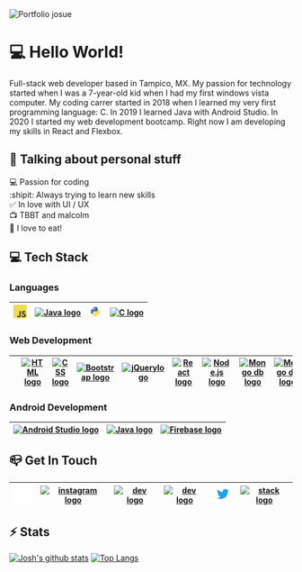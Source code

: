 <img src="https://i.ibb.co/KWzvw2Q/Desktop-1-2.png" alt="Portfolio josue" />

# :computer: Hello World! 

Full-stack web developer based in Tampico, MX. My passion for technology started when I was a 7-year-old kid when I had my first windows vista computer. My coding carrer started in 2018 when I learned my very first programming language: C. In 2019 I learned Java with Android Studio. In 2020 I started my web development bootcamp. Right now I am developing my skills in React and Flexbox.

## :boy: Talking about personal stuff
:computer: Passion for coding<br>
:shipit: Always trying to learn new skills<br>
:white_check_mark: In love with UI / UX<br>
:tv: TBBT and malcolm<br>
:pizza: I love to eat!<br>

## :computer: Tech Stack

### Languages
| [<img src="https://raw.githubusercontent.com/github/explore/80688e429a7d4ef2fca1e82350fe8e3517d3494d/topics/javascript/javascript.png" alt="Js logo" width="24">](https://developer.mozilla.org/en-US/docs/Web/JavaScript)  | [<img src="https://sdc.csc.ncsu.edu/img/techres/java-logo.svg" alt="Java logo" width="24">](https://www.java.com/es/) |  [<img src="https://raw.githubusercontent.com/github/explore/80688e429a7d4ef2fca1e82350fe8e3517d3494d/topics/python/python.png" alt="Python logo" width="24">](https://www.python.org/)| [<img src="https://www.pinclipart.com/picdir/middle/396-3965857_c-c-programming-language-logo-clipart.png" alt="C logo" width="28">](https://es.wikipedia.org/wiki/C)
|---|---|---|---|

### Web Development
| [<img src="https://raw.githubusercontent.com/github/explore/80688e429a7d4ef2fca1e82350fe8e3517d3494d/topics/javascript/javascript.png" alt="Js logo" width="24">](https://github.com/josh231101/EJS-Blog-Web-Page) | [<img src="https://www.w3.org/html/logo/downloads/HTML5_Badge_512.png" alt="HTML logo" width="24">](https://github.com/josh231101/EJS-Blog-Web-Page) | [<img src="https://i0.pngocean.com/files/893/87/686/cascading-style-sheets-logo-clip-art-css3-html-css3-logo.jpg" alt="CSS logo" width="24">](https://github.com/josh231101/EJS-Blog-Web-Page) | [<img src="https://upload.wikimedia.org/wikipedia/commons/thumb/b/b2/Bootstrap_logo.svg/480px-Bootstrap_logo.svg.png" alt="Bootstrap logo" width="24">](https://github.com/josh231101/EJS-Blog-Web-Page) | [<img src="https://blog.artegrafico.net/wp-content/uploads/2019/02/jQuery-logo.png" alt="jQuerylogo" width="24">](https://github.com/josh231101/EJS-Blog-Web-Page)  |  [<img src="https://brianiswinston.github.io/PortfolioWebsite/images/react-hexagon.png" alt="React logo" width="24">](https://github.com/josh231101/Netflix-clone) | [<img src="https://www.altiria.com.mx/wp-content/uploads//2017/03/node-logo.jpg" alt="Node.js logo" width="24">](https://github.com/josh231101/EJS-Blog-Web-Page) | [<img src="https://i.dlpng.com/static/png/468328_preview.png" alt="Mongo db logo" width="24">](https://github.com/josh231101/EJS-Blog-Web-Page) | [<img src="https://miro.medium.com/max/961/1*8w2sRdiOVgk5S4uaSWWuKw.png" alt="Mongo db logo" width="40">](https://github.com/josh231101/EJS-Blog-Web-Pagel) | [<img src="https://geekytheory.com//assets/images/icons/technologies/express.png" alt="Express logo" width="40">](https://github.com/josh231101/EJS-Blog-Web-Page) | [<img src="https://encrypted-tbn0.gstatic.com/images?q=tbn%3AANd9GcR6J_h1qiqCZLDqx9iwDntjRQbU988SWjsrCZJPGYIotPAEAZ_S4SpwPBNMP1QaAoZZk7kjklNWAyM7HNsUBYxHbU1Mr86WfLcrQfkq&usqp=CAU&ec=45682163" alt="Express logo" width="40">](https://github.com/josh231101/EJS-Blog-Web-Page)
|---|---|---|---|---|---|---|---|---|---|---|


### Android Development
| [<img src="https://i.stack.imgur.com/E2x1b.png" alt="Android Studio logo" width="24">](https://github.com/josh231101/WeatherApp)  | [<img src="https://sdc.csc.ncsu.edu/img/techres/java-logo.svg" alt="Java logo" width="24">](https://github.com/josh231101/WeatherApp) |  [<img src="https://firebase.google.com/downloads/brand-guidelines/PNG/logo-logomark.png?hl=es-419" alt="Firebase logo" width="24">](https://github.com/josh231101/WeatherApp)
|---|---|---|

## :mailbox_closed: Get In Touch

| [<img src="https://raw.githubusercontent.com/Delta456/Delta456/master/img/github.png" alt="github logo" width="34">](https://github.com/josh231101) | [<img src="https://raw.githubusercontent.com/Delta456/Delta456/master/img/instagram.jpg" alt="instagram logo" width="24">](https://www.instagram.com/josue_arag) | [<img src="https://raw.githubusercontent.com/Delta456/Delta456/master/img/dev.png" alt="dev logo" width="24">](https://immense-forest-32922.herokuapp.com/about)| [<img src="https://lh3.googleusercontent.com/fqYJHtyzZzA4vacRzeJoB93QNvA5-mvR-8UB5oVLxdYDSTpfLp_KgYD4IqVGJUgFEJo" alt="dev logo" width="24">](https://www.linkedin.com/in/josue-david-arreola-aguilera-4490301a0/) | [<img src="https://raw.githubusercontent.com/Delta456/Delta456/master/img/twitter.png" alt="twitter logo" width="34">](https://twitter.com/Josuearreola7) | [<img src="https://raw.githubusercontent.com/Delta456/Delta456/master/img/stack.svg" alt="stack logo" width="24">](https://stackoverflow.com/users/13873937/josu%c3%a9-arreola)
|---|---|---|---|---|---|
## :zap: Stats 
[![Josh's github stats](https://github-readme-stats.vercel.app/api?username=josh231101)](https://github.com/anuraghazra/github-readme-stats) [![Top Langs](https://github-readme-stats.vercel.app/api/top-langs/?username=josh231101&layout=compact)](https://github.com/anuraghazra/github-readme-stats) 

